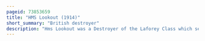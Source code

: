 ```yaml
---
pageid: 73853659
title: "HMS Lookout (1914)"
short_summary: "British destroyer"
description: "Hms Lookout was a Destroyer of the Laforey Class which served with the Royal Navy in the first World War. Laid down in 1912 as HMS Dragon, the ship was renamed in 1913 under an Admiralty order to become one of the first alphabetical class destroyers. Launched in 1914, Lookout joined the Harwich Force and participated in the Battle of Heligoland Bight, attacking the german Light Cruiser Strassburg with Torpedoes, and the Battle of Dogger Bank. The Ship acted as Escort for a wide Range of Ships for much of the War including Troopships carrying Soldiers to serve in the Gallipoli Campaign and the Seaplane Carriers riviera and Vindex during an Attack on Zeppelin Hangars at Zeebrugge. The Destroyer served as an Escort to merchant ship Convoys from 1917. At the End of the War the Ship was placed in Reserve. Although later offered for Sale to the finnish navy Lookout was withdrawn from Service and sold and was eventually broken up in 1922."
---
```

